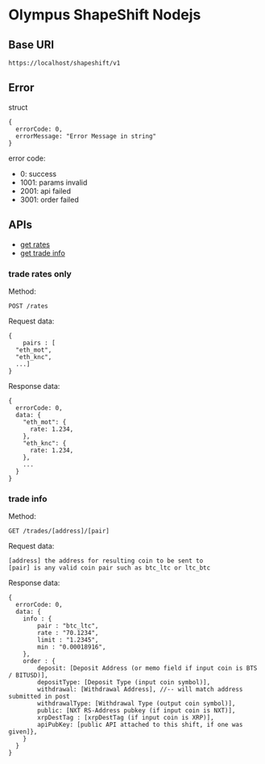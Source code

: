 # Olympus ShapeShift Nodejs

## Base URI

`https://localhost/shapeshift/v1`

## Error

struct
```
{
  errorCode: 0,
  errorMessage: "Error Message in string"
}
```

error code:
- 0: success
- 1001: params invalid
- 2001: api failed
- 3001: order failed
## APIs

- [get rates](#trade-rates-only)
- [get trade info](#trade-info)

### trade rates only

Method:
```
POST /rates
```

Request data:
```
{
    pairs : [
  "eth_mot",
  "eth_knc",
  ...]
}
```

Response data:
```
{
  errorCode: 0,
  data: {
    "eth_mot": {
      rate: 1.234,
    },
    "eth_knc": {
      rate: 1.234,
    },
    ...
  }
}
```

### trade info

Method:
```
GET /trades/[address]/[pair]
```

Request data:
```
[address] the address for resulting coin to be sent to
[pair] is any valid coin pair such as btc_ltc or ltc_btc
```

Response data:
```
{
  errorCode: 0,
  data: {
    info : {
        pair : "btc_ltc",
        rate : "70.1234",
        limit : "1.2345",
        min : "0.00018916",
    },
    order : {
        deposit: [Deposit Address (or memo field if input coin is BTS / BITUSD)],
        depositType: [Deposit Type (input coin symbol)],
        withdrawal: [Withdrawal Address], //-- will match address submitted in post
        withdrawalType: [Withdrawal Type (output coin symbol)],
        public: [NXT RS-Address pubkey (if input coin is NXT)],
        xrpDestTag : [xrpDestTag (if input coin is XRP)],
        apiPubKey: [public API attached to this shift, if one was given]},
    }
  }
}

```
